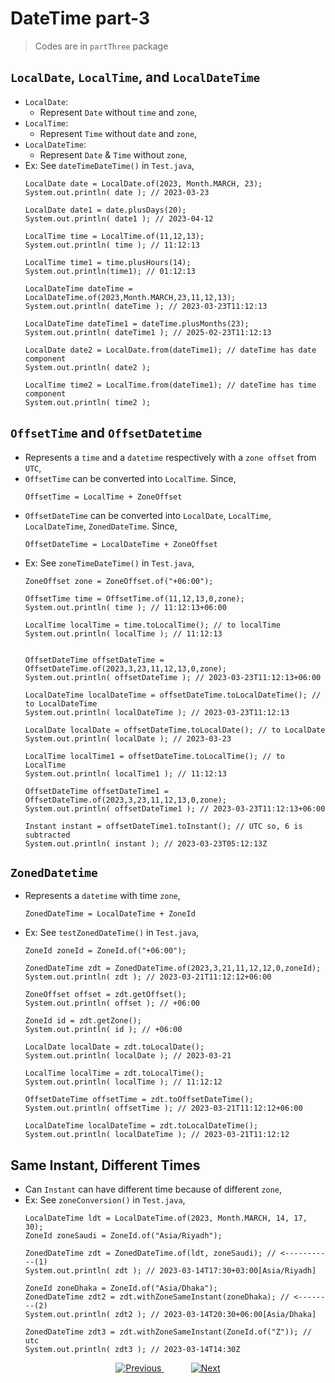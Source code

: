 
# DateTime part-3

> Codes are in `partThree` package

## `LocalDate`, `LocalTime`, and `LocalDateTime`
- `LocalDate`:
  - Represent `Date` without `time` and `zone`,
- `LocalTime`:
  - Represent `Time` without `date` and `zone`,
- `LocalDateTime`:
  - Represent `Date` & `Time` without `zone`,
- Ex: See `dateTimeDateTime()` in `Test.java`,
    ```
    LocalDate date = LocalDate.of(2023, Month.MARCH, 23);
    System.out.println( date ); // 2023-03-23
    
    LocalDate date1 = date.plusDays(20);
    System.out.println( date1 ); // 2023-04-12
    
    LocalTime time = LocalTime.of(11,12,13);
    System.out.println( time ); // 11:12:13
    
    LocalTime time1 = time.plusHours(14);
    System.out.println(time1); // 01:12:13
    
    LocalDateTime dateTime = LocalDateTime.of(2023,Month.MARCH,23,11,12,13);
    System.out.println( dateTime ); // 2023-03-23T11:12:13
    
    LocalDateTime dateTime1 = dateTime.plusMonths(23);
    System.out.println( dateTime1 ); // 2025-02-23T11:12:13
    
    LocalDate date2 = LocalDate.from(dateTime1); // dateTime has date component
    System.out.println( date2 );
    
    LocalTime time2 = LocalTime.from(dateTime1); // dateTime has time component
    System.out.println( time2 );
    ```

## `OffsetTime` and `OffsetDatetime`
- Represents a `time` and a `datetime` respectively with a `zone offset` from `UTC`,
- `OffsetTime` can be converted into `LocalTime`. Since,
  ```
  OffsetTime = LocalTime + ZoneOffset
  ```
- `OffsetDateTime` can be converted into `LocalDate`, `LocalTime`, `LocalDateTime`, `ZonedDateTime`. Since,
  ```
  OffsetDateTime = LocalDateTime + ZoneOffset
  ```
- Ex: See `zoneTimeDateTime()` in `Test.java`,
    ```
    ZoneOffset zone = ZoneOffset.of("+06:00");

    OffsetTime time = OffsetTime.of(11,12,13,0,zone);
    System.out.println( time ); // 11:12:13+06:00

    LocalTime localTime = time.toLocalTime(); // to localTime
    System.out.println( localTime ); // 11:12:13

  
    OffsetDateTime offsetDateTime = OffsetDateTime.of(2023,3,23,11,12,13,0,zone);
    System.out.println( offsetDateTime ); // 2023-03-23T11:12:13+06:00

    LocalDateTime localDateTime = offsetDateTime.toLocalDateTime(); // to LocalDateTime
    System.out.println( localDateTime ); // 2023-03-23T11:12:13

    LocalDate localDate = offsetDateTime.toLocalDate(); // to LocalDate
    System.out.println( localDate ); // 2023-03-23

    LocalTime localTime1 = offsetDateTime.toLocalTime(); // to LocalTime
    System.out.println( localTime1 ); // 11:12:13

    OffsetDateTime offsetDateTime1 = OffsetDateTime.of(2023,3,23,11,12,13,0,zone);
    System.out.println( offsetDateTime1 ); // 2023-03-23T11:12:13+06:00

    Instant instant = offsetDateTime1.toInstant(); // UTC so, 6 is subtracted
    System.out.println( instant ); // 2023-03-23T05:12:13Z
    ```

## `ZonedDatetime`
- Represents a `datetime` with time `zone`,
    ```
    ZonedDateTime = LocalDateTime + ZoneId
    ```
- Ex: See `testZonedDateTime()` in `Test.java`,
    ```
    ZoneId zoneId = ZoneId.of("+06:00");
    
    ZonedDateTime zdt = ZonedDateTime.of(2023,3,21,11,12,12,0,zoneId);
    System.out.println( zdt ); // 2023-03-21T11:12:12+06:00
    
    ZoneOffset offset = zdt.getOffset();
    System.out.println( offset ); // +06:00
    
    ZoneId id = zdt.getZone();
    System.out.println( id ); // +06:00
    
    LocalDate localDate = zdt.toLocalDate();
    System.out.println( localDate ); // 2023-03-21
    
    LocalTime localTime = zdt.toLocalTime();
    System.out.println( localTime ); // 11:12:12
    
    OffsetDateTime offsetTime = zdt.toOffsetDateTime();
    System.out.println( offsetTime ); // 2023-03-21T11:12:12+06:00
            
    LocalDateTime localDateTime = zdt.toLocalDateTime();
    System.out.println( localDateTime ); // 2023-03-21T11:12:12
    ```

## Same Instant, Different Times
- Can `Instant` can have different time because of different `zone`,
- Ex: See `zoneConversion()` in `Test.java`,
    ```
    LocalDateTime ldt = LocalDateTime.of(2023, Month.MARCH, 14, 17, 30);
    ZoneId zoneSaudi = ZoneId.of("Asia/Riyadh");
    
    ZonedDateTime zdt = ZonedDateTime.of(ldt, zoneSaudi); // <-----------(1)
    System.out.println( zdt ); // 2023-03-14T17:30+03:00[Asia/Riyadh]
    
    ZoneId zoneDhaka = ZoneId.of("Asia/Dhaka");
    ZonedDateTime zdt2 = zdt.withZoneSameInstant(zoneDhaka); // <--------(2)
    System.out.println( zdt2 ); // 2023-03-14T20:30+06:00[Asia/Dhaka]
    
    ZonedDateTime zdt3 = zdt.withZoneSameInstant(ZoneId.of("Z")); // utc
    System.out.println( zdt3 ); // 2023-03-14T14:30Z
    ```

    
    
    
    
    

<!-- bottom_nav_bar_1243 -->
<div align="center">
<a href=".../datetime/part2/">
    <img src="https://img.shields.io/badge/◀%20Previous-blue?style=for-the-badge" alt="Previous">
</a>
&nbsp;&nbsp;&nbsp;&nbsp;&nbsp;&nbsp;&nbsp;&nbsp;&nbsp;&nbsp;
<a href=".../datetime/part4/">
    <img src="https://img.shields.io/badge/Next%20▶-blue?style=for-the-badge" alt="Next">
</a>
</div>
<!-- bottom_nav_bar_1243 -->
    